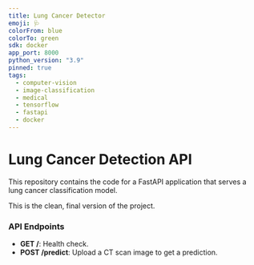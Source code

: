 ```yaml
---
title: Lung Cancer Detector
emoji: 🩺
colorFrom: blue
colorTo: green
sdk: docker
app_port: 8000
python_version: "3.9"
pinned: true
tags:
  - computer-vision
  - image-classification
  - medical
  - tensorflow
  - fastapi
  - docker
---
```


# Lung Cancer Detection API

This repository contains the code for a FastAPI application that serves a lung cancer classification model.

This is the clean, final version of the project.

### API Endpoints
- **GET /**: Health check.
- **POST /predict**: Upload a CT scan image to get a prediction.